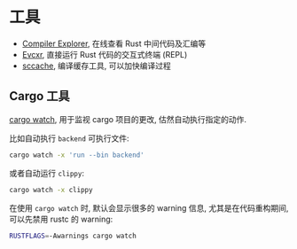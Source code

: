 
# 工具

- [Compiler Explorer](https://rust.godbolt.org/), 在线查看 Rust 中间代码及汇编等
- [Evcxr](https://github.com/evcxr/evcxr), 直接运行 Rust 代码的交互式终端 (REPL)
- [sccache](https://github.com/mozilla/sccache), 编译缓存工具, 可以加快编译过程

## Cargo 工具
[cargo watch](https://github.com/watchexec/cargo-watch), 用于监视 cargo 项目的更改,
估然自动执行指定的动作.

比如自动执行 `backend` 可执行文件:
```bash
cargo watch -x 'run --bin backend'
```

或者自动运行 `clippy`:
```bash
cargo watch -x clippy
```

在使用 `cargo watch` 时, 默认会显示很多的 warning 信息, 尤其是在代码重构期间,
可以先禁用 rustc 的 warning:

```bash
RUSTFLAGS=-Awarnings cargo watch
```
